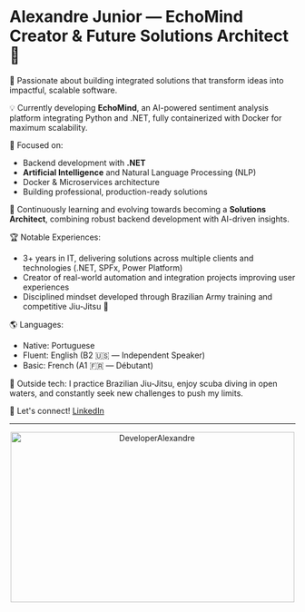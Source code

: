 # Alexandre Junior — EchoMind Creator & Future Solutions Architect 🚀

🎯 Passionate about building integrated solutions that transform ideas into impactful, scalable software.

💡 Currently developing **EchoMind**, an AI-powered sentiment analysis platform integrating Python and .NET, fully containerized with Docker for maximum scalability.

🧩 Focused on:
- Backend development with **.NET**
- **Artificial Intelligence** and Natural Language Processing (NLP)
- Docker & Microservices architecture
- Building professional, production-ready solutions

🌱 Continuously learning and evolving towards becoming a **Solutions Architect**, combining robust backend development with AI-driven insights.

🏆 Notable Experiences:
- 3+ years in IT, delivering solutions across multiple clients and technologies (.NET, SPFx, Power Platform)
- Creator of real-world automation and integration projects improving user experiences
- Disciplined mindset developed through Brazilian Army training and competitive Jiu-Jitsu 🥋

🌎 Languages:
- Native: Portuguese
- Fluent: English (B2 🇺🇸 — Independent Speaker)
- Basic: French (A1 🇫🇷 — Débutant)

🤿 Outside tech:
I practice Brazilian Jiu-Jitsu, enjoy scuba diving in open waters, and constantly seek new challenges to push my limits.

🚀 Let's connect!
[LinkedIn](https://www.linkedin.com/in/alexandre-junior-ab799719a/)

<hr />
  <div align="center">
    <img height="300px" width="500px" src="https://media2.giphy.com/media/qgQUggAC3Pfv687qPC/giphy.gif?cid=ecf05e470bbqiuje914mcxljd35dhat6g111jggd0tqzmtmh&rid=giphy.gif&ct=g" alt="DeveloperAlexandre">
  </div>
 
